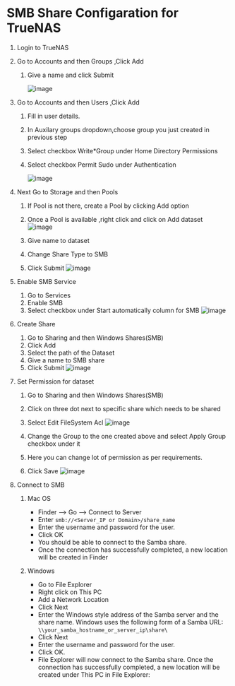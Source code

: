 # SMB Share Configaration for TrueNAS

   1. Login to TrueNAS 
   2. Go to Accounts and then Groups ,Click Add
       1. Give a name and click Submit
           
           ![image](https://user-images.githubusercontent.com/64204445/102222899-0ae5fe80-3f0a-11eb-821c-aa729769c3ea.png)


   3. Go to Accounts and then Users ,Click Add
       1. Fill in user details.
       2. In Auxilary groups dropdown,choose group you just created in previous step
       3. Select checkbox Write*Group  under Home Directory Permissions 
       4. Select checkbox Permit Sudo under Authentication
           
           ![image](https://user-images.githubusercontent.com/64204445/102223209-67e1b480-3f0a-11eb-82d5-385ce81f5c8c.png)

   4. Next Go to Storage and then Pools 
        1. If Pool is not there, create a Pool by clicking Add option
        2. Once a Pool is available ,right click and click on Add dataset
            ![image](https://user-images.githubusercontent.com/64204445/102223357-a24b5180-3f0a-11eb-8bef-f4e1f10bf5b5.png)

        3. Give name to dataset
        4. Change Share Type to SMB 
        5. Click Submit
            ![image](https://user-images.githubusercontent.com/64204445/102223455-bee78980-3f0a-11eb-906e-447b246d5a09.png)

   5. Enable SMB Service
        1. Go to Services
        2. Enable SMB
        3. Select checkbox under Start automatically column for SMB
            ![image](https://user-images.githubusercontent.com/64204445/102223590-f0605500-3f0a-11eb-895d-e8e6c82f9225.png)
        
   6. Create Share
       1. Go to Sharing and then Windows Shares(SMB)
       2. Click Add 
       3. Select the path of the Dataset
       4. Give a name to SMB share
       5. Click Submit
            ![image](https://user-images.githubusercontent.com/64204445/102223752-1d146c80-3f0b-11eb-8021-55203ce98e32.png)
          
   7. Set Permission for dataset
       1. Go to Sharing and then Windows Shares(SMB)
       2. Click on three dot next to specific share which needs to be shared
       3. Select Edit FileSystem Acl
            ![image](https://user-images.githubusercontent.com/64204445/102223884-4503d000-3f0b-11eb-905c-2c3bf9e5f963.png)

       4. Change the Group to the one created above and select Apply Group checkbox under it
       5. Here you can change lot of permission as per requirements.
       6. Click Save
            ![image](https://user-images.githubusercontent.com/64204445/102224032-767c9b80-3f0b-11eb-8a0d-855563068030.png)
            
   8. Connect to SMB                 
        1. Mac OS
            - Finder -->  Go --> Connect to Server
            - Enter `smb://<Server_IP or Domain>/share_name`
            - Enter the username and password for the user.
            - Click OK
            - You should be able to connect to the Samba share.
            - Once the connection has successfully completed, a new location will be created in Finder
              
        2. Windows
            - Go to File Explorer
            - Right click on This PC
            - Add a Network Location
            - Click Next
            - Enter the Windows style address of the Samba server and the share name. Windows uses the following form of a Samba URL: `\\your_samba_hostname_or_server_ip\share\`
            - Click Next
            - Enter the username and password for the user.
            - Click OK.
            - File Explorer will now connect to the Samba share. Once the connection has successfully completed, a new location will be created under This PC in File Explorer:
     
            
            
        